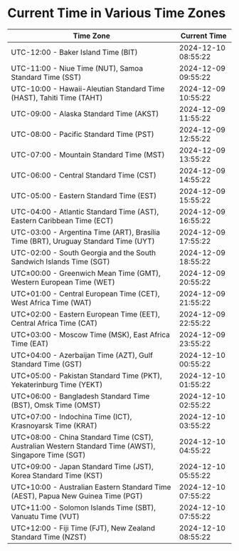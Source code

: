# Current Time in Various Time Zones

| Time Zone | Current Time |
|-----------|--------------|
| UTC-12:00 - Baker Island Time (BIT) | 2024-12-10 08:55:22 |
| UTC-11:00 - Niue Time (NUT), Samoa Standard Time (SST) | 2024-12-09 09:55:22 |
| UTC-10:00 - Hawaii-Aleutian Standard Time (HAST), Tahiti Time (TAHT) | 2024-12-09 10:55:22 |
| UTC-09:00 - Alaska Standard Time (AKST) | 2024-12-09 11:55:22 |
| UTC-08:00 - Pacific Standard Time (PST) | 2024-12-09 12:55:22 |
| UTC-07:00 - Mountain Standard Time (MST) | 2024-12-09 13:55:22 |
| UTC-06:00 - Central Standard Time (CST) | 2024-12-09 14:55:22 |
| UTC-05:00 - Eastern Standard Time (EST) | 2024-12-09 15:55:22 |
| UTC-04:00 - Atlantic Standard Time (AST), Eastern Caribbean Time (ECT) | 2024-12-09 16:55:22 |
| UTC-03:00 - Argentina Time (ART), Brasília Time (BRT), Uruguay Standard Time (UYT) | 2024-12-09 17:55:22 |
| UTC-02:00 - South Georgia and the South Sandwich Islands Time (SGT) | 2024-12-09 18:55:22 |
| UTC±00:00 - Greenwich Mean Time (GMT), Western European Time (WET) | 2024-12-09 20:55:22 |
| UTC+01:00 - Central European Time (CET), West Africa Time (WAT) | 2024-12-09 21:55:22 |
| UTC+02:00 - Eastern European Time (EET), Central Africa Time (CAT) | 2024-12-09 22:55:22 |
| UTC+03:00 - Moscow Time (MSK), East Africa Time (EAT) | 2024-12-09 23:55:22 |
| UTC+04:00 - Azerbaijan Time (AZT), Gulf Standard Time (GST) | 2024-12-10 00:55:22 |
| UTC+05:00 - Pakistan Standard Time (PKT), Yekaterinburg Time (YEKT) | 2024-12-10 01:55:22 |
| UTC+06:00 - Bangladesh Standard Time (BST), Omsk Time (OMST) | 2024-12-10 02:55:22 |
| UTC+07:00 - Indochina Time (ICT), Krasnoyarsk Time (KRAT) | 2024-12-10 03:55:22 |
| UTC+08:00 - China Standard Time (CST), Australian Western Standard Time (AWST), Singapore Time (SGT) | 2024-12-10 04:55:22 |
| UTC+09:00 - Japan Standard Time (JST), Korea Standard Time (KST) | 2024-12-10 05:55:22 |
| UTC+10:00 - Australian Eastern Standard Time (AEST), Papua New Guinea Time (PGT) | 2024-12-10 07:55:22 |
| UTC+11:00 - Solomon Islands Time (SBT), Vanuatu Time (VUT) | 2024-12-10 07:55:22 |
| UTC+12:00 - Fiji Time (FJT), New Zealand Standard Time (NZST) | 2024-12-10 08:55:22 |
